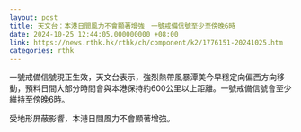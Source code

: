 ```yaml
---
layout: post
title: 天文台：本港日間風力不會顯著增強　一號戒備信號至少至傍晚6時
date: 2024-10-25 12:44:05.000000000 +08:00
link: https://news.rthk.hk/rthk/ch/component/k2/1776151-20241025.htm
categories: rthk
---
```


一號戒備信號現正生效，天文台表示，強烈熱帶風暴潭美今早穩定向偏西方向移動，預料日間大部分時間會與本港保持約600公里以上距離。一號戒備信號會至少維持至傍晚6時。

受地形屏蔽影響，本港日間風力不會顯著增強。

